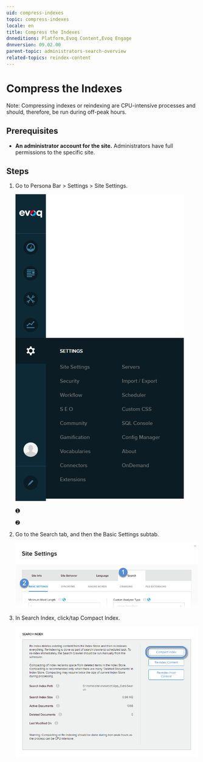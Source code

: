 ```yaml
---
uid: compress-indexes
topic: compress-indexes
locale: en
title: Compress the Indexes
dnneditions: Platform,Evoq Content,Evoq Engage
dnnversion: 09.02.00
parent-topic: administrators-search-overview
related-topics: reindex-content
---
```


# Compress the Indexes

Note: Compressing indexes or reindexing are CPU-intensive processes and should, therefore, be run during off-peak hours.

## Prerequisites

*   **An administrator account for the site.** Administrators have full permissions to the specific site.

## Steps

1.  Go to Persona Bar \> Settings \> Site Settings.
    
    ![Persona Bar > Settings > Site Settings](/images/scr-pbar-host-Settings-E91.png)
    
    ➊
    
    ➋
    
2.  Go to the Search tab, and then the Basic Settings subtab.
    
    ![Search > Basic Settings](/images/scr-pbtabs-host-Settings-SiteSettings-Search-BasicSettings-E90.png)
    
3.  In Search Index, click/tap Compact Index.
    
      
    
    ![](/images/scr-SiteSettings-Search-BasicSettings-index-compact-E90.png)